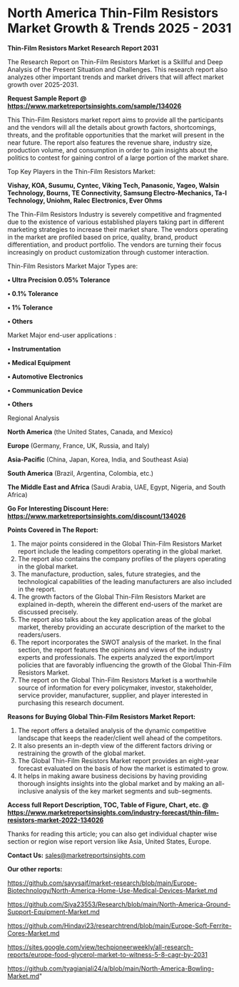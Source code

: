 # North America Thin-Film Resistors Market Growth & Trends 2025 - 2031

<strong>Thin-Film Resistors Market Research Report 2031</strong>

The Research Report on Thin-Film Resistors Market is a Skillful and Deep Analysis of the Present Situation and Challenges. This research report also analyzes other important trends and market drivers that will affect market growth over 2025-2031.

<strong>Request Sample Report @ <a href=https://www.marketreportsinsights.com/sample/134026>https://www.marketreportsinsights.com/sample/134026</a></strong>

This Thin-Film Resistors market report aims to provide all the participants and the vendors will all the details about growth factors, shortcomings, threats, and the profitable opportunities that the market will present in the near future. The report also features the revenue share, industry size, production volume, and consumption in order to gain insights about the politics to contest for gaining control of a large portion of the market share.

Top Key Players in the Thin-Film Resistors Market:

<strong>Vishay, KOA, Susumu, Cyntec, Viking Tech, Panasonic, Yageo, Walsin Technology, Bourns, TE Connectivity, Samsung Electro-Mechanics, Ta-I Technology, Uniohm, Ralec Electronics, Ever Ohms</strong>

The Thin-Film Resistors Industry is severely competitive and fragmented due to the existence of various established players taking part in different marketing strategies to increase their market share. The vendors operating in the market are profiled based on price, quality, brand, product differentiation, and product portfolio. The vendors are turning their focus increasingly on product customization through customer interaction.

Thin-Film Resistors Market Major Types are:

<strong>• Ultra Precision 0.05% Tolerance

• 0.1% Tolerance

• 1% Tolerance

• Others</strong>

Market Major end-user applications :

<strong>• Instrumentation

• Medical Equipment

• Automotive Electronics

• Communication Device

• Others</strong>

Regional Analysis

</u><strong><b>North America</b></strong> (the United States, Canada, and Mexico)

<strong><b>Europe </b></strong>(Germany, France, UK, Russia, and Italy)

<strong><b>Asia-Pacific</b></strong> (China, Japan, Korea, India, and Southeast Asia)

<strong><b>South America</b></strong> (Brazil, Argentina, Colombia, etc.)

<strong><b>The Middle East and Africa</b></strong> (Saudi Arabia, UAE, Egypt, Nigeria, and South Africa)

<strong>Go For Interesting Discount Here: <a href=https://www.marketreportsinsights.com/discount/134026>https://www.marketreportsinsights.com/discount/134026</a></strong>

<strong>Points Covered in The Report:</strong>
<ol>
  <li>The major points considered in the Global Thin-Film Resistors Market report include the leading competitors operating in the global market.</li>
  <li>The report also contains the company profiles of the players operating in the global market.</li>
  <li>The manufacture, production, sales, future strategies, and the technological capabilities of the leading manufacturers are also included in the report.</li>
  <li>The growth factors of the Global Thin-Film Resistors Market are explained in-depth, wherein the different end-users of the market are discussed precisely.</li>
  <li>The report also talks about the key application areas of the global market, thereby providing an accurate description of the market to the readers/users.</li>
  <li>The report incorporates the SWOT analysis of the market. In the final section, the report features the opinions and views of the industry experts and professionals. The experts analyzed the export/import policies that are favorably influencing the growth of the Global Thin-Film Resistors Market.</li>
  <li>The report on the Global Thin-Film Resistors Market is a worthwhile source of information for every policymaker, investor, stakeholder, service provider, manufacturer, supplier, and player interested in purchasing this research document.</li>
</ol>
<strong>Reasons for Buying Global Thin-Film Resistors Market Report:</strong>

<ol>
  <li>The report offers a detailed analysis of the dynamic competitive landscape that keeps the reader/client well ahead of the competitors.</li>
  <li>It also presents an in-depth view of the different factors driving or restraining the growth of the global market.</li>
  <li>The Global Thin-Film Resistors Market report provides an eight-year forecast evaluated on the basis of how the market is estimated to grow.</li>
  <li>It helps in making aware business decisions by having providing thorough insights insights into the global market and by making an all-inclusive analysis of the key market segments and sub-segments.</li>
</ol>
<strong>Access full Report Description, TOC, Table of Figure, Chart, etc. @ <a href=https://www.marketreportsinsights.com/industry-forecast/thin-film-resistors-market-2022-134026>https://www.marketreportsinsights.com/industry-forecast/thin-film-resistors-market-2022-134026</a></strong>


Thanks for reading this article; you can also get individual chapter wise section or region wise report version like Asia, United States, Europe.

<strong>Contact Us:</strong>
sales@marketreportsinsights.com

<strong>Our other reports:</strong>

<a href=https://github.com/sayysaif/market-research/blob/main/Europe-Biotechnology/North-America-Home-Use-Medical-Devices-Market.md>https://github.com/sayysaif/market-research/blob/main/Europe-Biotechnology/North-America-Home-Use-Medical-Devices-Market.md</a>

<a href=https://github.com/Siya23553/Research/blob/main/North-America-Ground-Support-Equipment-Market.md>https://github.com/Siya23553/Research/blob/main/North-America-Ground-Support-Equipment-Market.md</a>

<a href=https://github.com/Hindavi23/researchtrend/blob/main/Europe-Soft-Ferrite-Cores-Market.md>https://github.com/Hindavi23/researchtrend/blob/main/Europe-Soft-Ferrite-Cores-Market.md</a>

<a href=https://sites.google.com/view/techpioneerweekly/all-research-reports/europe-food-glycerol-market-to-witness-5-8-cagr-by-2031>https://sites.google.com/view/techpioneerweekly/all-research-reports/europe-food-glycerol-market-to-witness-5-8-cagr-by-2031</a>

<a href=https://github.com/tyagianjali24/a/blob/main/North-America-Bowling-Market.md>https://github.com/tyagianjali24/a/blob/main/North-America-Bowling-Market.md</a>"
